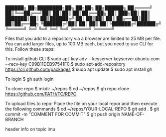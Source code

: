  ██████╗ ██╗████████╗██╗  ██╗██╗   ██╗██████╗ 
██╔════╝ ██║╚══██╔══╝██║  ██║██║   ██║██╔══██╗
██║  ███╗██║   ██║   ███████║██║   ██║██████╔╝
██║   ██║██║   ██║   ██╔══██║██║   ██║██╔══██╗
╚██████╔╝██║   ██║   ██║  ██║╚██████╔╝██████╔╝
 ╚═════╝ ╚═╝   ╚═╝   ╚═╝  ╚═╝ ╚═════╝ ╚═════╝ 
                                              
Files that you add to a repository via a browser are limited to 25 MB per file. You can add larger files, up to 100 MB each, but you need to use CLI for this. Follow these steps:

To install github CLI
$ sudo apt-key adv --keyserver keyserver.ubuntu.com --recv-key C99B11DEB97541F0
$ sudo apt-add-repository https://cli.github.com/packages
$ sudo apt update
$ sudo apt install gh

To login
$ gh auth login

To clone repo
$ mkdir ~/repos
$ cd ~/repos
$ gh repo clone https://github.com/PATH/TO/REPO

To upload files to repo:
Place the file on your local repor and then execute the following commands
$ cd ~/repos/YOUR-LOCAL-REPO
$ git add .
$ git commit -m "COMMENT FOR COMMIT"
$ git push origin NAME-OF-BRANCH

header info on topic imu
